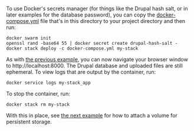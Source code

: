 To use Docker's secrets manager (for things like the Drupal hash salt, or in later examples for the database password), you can copy the [docker-compose.yml](docker-compose.yml) file that's in this directory to your project directory and then run:
```
docker swarm init
openssl rand -base64 55 | docker secret create drupal-hash-salt -
docker stack deploy -c docker-compose.yml my-stack
```

As with [the previous example](../0-default), you can now navigate your browser window to http://localhost:8000. The Drupal database and uploaded files are still ephemeral. To view logs that are output by the container, run:
```
docker service logs my-stack_app
```

To stop the container, run:
```
docker stack rm my-stack
```

With this in place, see [the next example](../2-attach-volume) for how to attach a volume for persistent storage.

